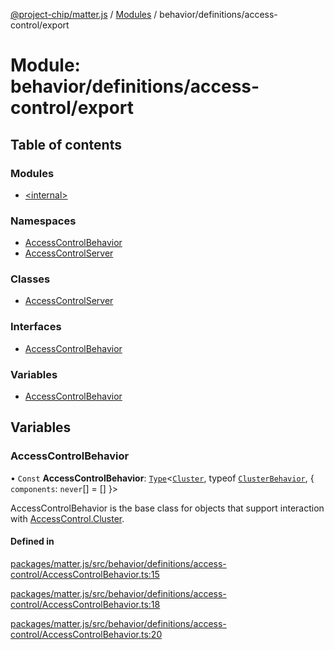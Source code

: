 [@project-chip/matter.js](../README.md) / [Modules](../modules.md) / behavior/definitions/access-control/export

# Module: behavior/definitions/access-control/export

## Table of contents

### Modules

- [\<internal\>](behavior_definitions_access_control_export._internal_.md)

### Namespaces

- [AccessControlBehavior](behavior_definitions_access_control_export.AccessControlBehavior.md)
- [AccessControlServer](behavior_definitions_access_control_export.AccessControlServer.md)

### Classes

- [AccessControlServer](../classes/behavior_definitions_access_control_export.AccessControlServer-1.md)

### Interfaces

- [AccessControlBehavior](../interfaces/behavior_definitions_access_control_export.AccessControlBehavior-1.md)

### Variables

- [AccessControlBehavior](behavior_definitions_access_control_export.md#accesscontrolbehavior)

## Variables

### AccessControlBehavior

• `Const` **AccessControlBehavior**: [`Type`](../interfaces/behavior_cluster_export.ClusterBehavior.Type.md)\<[`Cluster`](../interfaces/cluster_export.AccessControl.Cluster.md), typeof [`ClusterBehavior`](behavior_cluster_export.ClusterBehavior.md), \{ `components`: `never`[] = [] }\>

AccessControlBehavior is the base class for objects that support interaction with [AccessControl.Cluster](cluster_export.AccessControl.md#cluster).

#### Defined in

[packages/matter.js/src/behavior/definitions/access-control/AccessControlBehavior.ts:15](https://github.com/project-chip/matter.js/blob/2d9f2165d2672864fda3496a6d0d5f93597f82c6/packages/matter.js/src/behavior/definitions/access-control/AccessControlBehavior.ts#L15)

[packages/matter.js/src/behavior/definitions/access-control/AccessControlBehavior.ts:18](https://github.com/project-chip/matter.js/blob/2d9f2165d2672864fda3496a6d0d5f93597f82c6/packages/matter.js/src/behavior/definitions/access-control/AccessControlBehavior.ts#L18)

[packages/matter.js/src/behavior/definitions/access-control/AccessControlBehavior.ts:20](https://github.com/project-chip/matter.js/blob/2d9f2165d2672864fda3496a6d0d5f93597f82c6/packages/matter.js/src/behavior/definitions/access-control/AccessControlBehavior.ts#L20)

